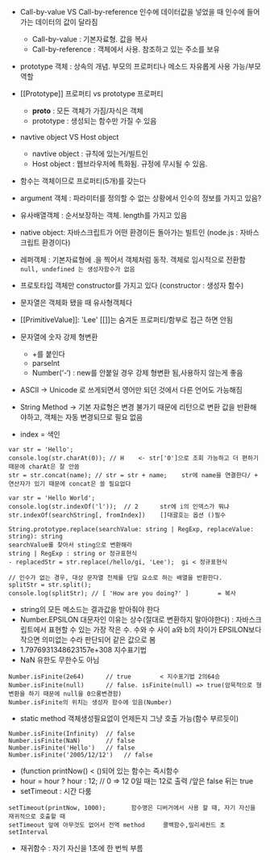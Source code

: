 - Call-by-value VS Call-by-reference 인수에 데이터값을 넣었을 때 인수에 들어가는 데이터의 값이 달라짐 
  - Call-by-value : 기본자료형. 값을 복사
  - Call-by-reference : 객체에서 사용. 참조하고 있는 주소를 보유

- prototype 객체 : 상속의 개념. 부모의 프로퍼티나 메소드 자유롭게 사용 가능/부모역할 

- [[Prototype]] 프로퍼티 vs prototype 프로퍼티 
  - __proto__ : 모든 객체가 가짐/자식은 객체 
  - prototype : 생성되는 함수만 가질 수 있음

- navtive object VS Host object 
  - navtive object : 규칙에 있는거/빌트인 
  - Host object : 웹브라우저에 특화됨. 규정에 무시될 수 있음.   

- 함수는 객체이므로 프로퍼티(5개)를 갖는다 
 - argument 객체 : 파라미터를 정의할 수 없는 상황에서 인수의 정보를 가지고 있음?
 - 유사배열객체 : 순서보장하는 객체. length를 가지고 있음
- native object: 자바스크립트가 어떤 환경이든 돌아가는 빌트인 (node.js : 자바스크립트 환경이다)
- 레퍼객체 : 기본자료형에 .을 찍어서 객체처럼 동작. 객체로 임시적으로 전환함 `null, undefined 는 생성자함수가 없음`

- 프로토타입 객체만 constructor를 가지고 있다 (constructor : 생성자 함수)
- 문자열은 객체화 됐을 때 유사형객체다
- [[PrimitiveValue]]: 'Lee' [[]]는 숨겨둔 프로퍼티/함부로 접근 하면 안됨 
- 문자열에 숫자 강제 형변환
  - +를 붙인다
  - parseInt
  - Number(‘-‘) :  new를 안붙일 경우 강제 형변환 됨,사용하지 않는게 좋음
- ASCII -> Unicode 로 쓰게되면서 영어만 되던 것에서 다른 언어도 가능해짐
- String Method -> 기본 자료형은 변경 불가기 때문에 리턴으로 변환 값을 반환해야하고, 객체는 자동 변경되므로 필요 없음
- index = 색인 
```
var str = 'Hello';
console.log(str.charAt(0)); // H    <- str['0']으로 조회 가능하고 더 편하기 때문에 charAt은 잘 안씀
str = str.concat(name); // str = str + name;    str에 name을 연결한다/ + 연산자가 있기 때문에 concat은 쓸 필요없다

var str = 'Hello World';
console.log(str.indexOf('l'));  // 2      str에 i의 인덱스가 뭐냐
str.indexOf(searchString[, fromIndex])    []대괄호는 옵션 ()필수

String.prototype.replace(searchValue: string | RegExp, replaceValue: string): string 
searchValue를 찾아서 sting으로 변환해라
string | RegExp : string or 정규표현식 
- replacedStr = str.replace(/hello/gi, 'Lee');  gi < 정규표현식

// 인수가 없는 경우, 대상 문자열 전체를 단일 요소로 하는 배열을 반환한다.
splitStr = str.split();
console.log(splitStr); // [ 'How are you doing?' ]        = 복사
```
- string의 모든 메소드는 결과값을 받아줘야 한다 
- Number.EPSILON 대문자인 이유는 상수(절대로 변환하지 말아야한다) : 자바스크립트에서 표현할 수 있는 가장 작은 수. 수와 수 사이 a와 b의 차이가 EPSILON보다 작으면 의미없는 수라 판단되어 같은 값으로 봄
- 1.7976931348623157e+308   지수표기법
- NaN 유한도 무한수도 아님
```
Number.isFinite(2e64)      // true        < 지수표기법 2의64승
Number.isFinite(null)      // false. isFinite(null) => true(암묵적으로 형변환을 하기 때문에 null을 0으롱변경함)
Number.isFinite의 위치는 생성자 함수에 있음(Number)
```
- static method  객체생성필요없이 언제든지 그냥 호출 가능(함수 부르듯이)
```
Number.isFinite(Infinity)  // false
Number.isFinite(NaN)       // false
Number.isFinite('Hello')   // false
Number.isFinite('2005/12/12')   // false
```
- (function printNow()      < ()되어 있는 함수는 즉시함수
- hour = hour ? hour : 12; // 0 => 12     0일 때는 12로 출력 /앞은 false 뒤는 true
- setTimeout : 시간 다룸 
```
setTimeout(printNow, 1000);       함수명은 디버거에서 사용 할 때, 자기 자신을 재귀적으로 호출할 때 
setTimeout 앞에 아무것도 없어서 전역 method     콜백함수,밀리세컨드 초    
setInterval   
```
- 재귀함수 : 자기 자신을 1초에 한 번씩 부름